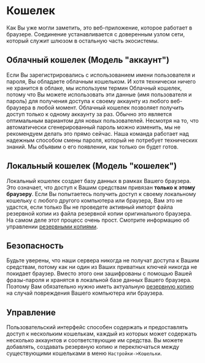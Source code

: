 # Кошелек

Как Вы уже могли заметить, это веб-приложение, которое работает в браузере. Соединение устанавливается с доверенным узлом сети, который служит шлюзом в остальную часть экосистемы.

## Облачный кошелек (Модель "аккаунт")

Если Вы зарегистрировались с использованием имени пользователя и пароля, Вы обладаете облачным кошельком. И хотя технически ничего не хранится в облаке, мы используем термин Облачный кошелек, потому что Вы можете использовать эти данные (имя пользователя и пароль) для получения доступа к своему аккаунту из любого веб-браузера в любой момент. Облачный кошелек позволяет получить доступ только к одному аккаунту за раз. Обычно это является оптимальным вариантом для новых пользователей. Несмотря на то, что автоматически сгенерированный пароль можно изменить, мы не рекомендуем делать это прямо сейчас. Наша команда работает над надежным способом смены пароля, который не потребует технических знаний. Мы объявим о его появлении, как только он будет готов.

## Локальный кошелек (Модель "кошелек")

Локальный кошелек создает базу данных в рамках Вашего браузера. Это означает, что доступ к Вашим средствам привязан **только к этому браузеру**. Если Вы попытаетесь получить доступ к своему локальному кошельку с любого другого компьютера или браузера, Вам это не удастся, если только Вы не проведете активный импорт файла резервной копии из файла резервной копии оригинального браузера. На самом деле этот процесс очень прост. Смотрите информацию об управлении [резервными копиями](/help/introduction/backups).

## Безопасность

Будьте уверены, что наши сервера никогда не получат доступа к Вашим средствам, потому как ни один из Ваших приватных ключей никогда не покидает браузер. Вместо этого они зашифрованы с помощью Вашей фразы-пароля и хранятся в локальной базе данных Вашего браузера. Поэтому Вам обязательно нужно иметь актуальную [резервную копию](/help/introduction/backups) на случай повреждения Вашего компьютера или браузера.

## Управление

Пользовательский интерфейс способен содержать и предоставлять доступ к нескольким кошелькам, каждый из которых может содержать несколько аккаунтов и соответствующие им средства. Вы можете добавлять, создавать резервную копию и переключаться между существующими кошельками в меню `Настройки->Кошельки`.